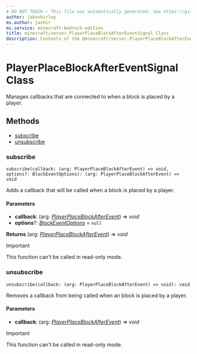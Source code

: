 ```yaml
---
# DO NOT TOUCH — This file was automatically generated. See https://github.com/mojang/minecraftapidocsgenerator to modify descriptions, examples, etc.
author: jakeshirley
ms.author: jashir
ms.service: minecraft-bedrock-edition
title: minecraft/server.PlayerPlaceBlockAfterEventSignal Class
description: Contents of the @minecraft/server.PlayerPlaceBlockAfterEventSignal class.
---
```

# PlayerPlaceBlockAfterEventSignal Class

Manages callbacks that are connected to when a block is placed by a player.

## Methods
- [subscribe](#subscribe)
- [unsubscribe](#unsubscribe)

### **subscribe**
`
subscribe(callback: (arg: PlayerPlaceBlockAfterEvent) => void, options?: BlockEventOptions): (arg: PlayerPlaceBlockAfterEvent) => void
`

Adds a callback that will be called when a block is placed by a player.

#### **Parameters**
- **callback**: (arg: [*PlayerPlaceBlockAfterEvent*](PlayerPlaceBlockAfterEvent.md)) => *void*
- **options**?: [*BlockEventOptions*](BlockEventOptions.md) = `null`

**Returns** (arg: [*PlayerPlaceBlockAfterEvent*](PlayerPlaceBlockAfterEvent.md)) => *void*

> [!IMPORTANT]
> This function can't be called in read-only mode.

### **unsubscribe**
`
unsubscribe(callback: (arg: PlayerPlaceBlockAfterEvent) => void): void
`

Removes a callback from being called when an block is placed by a player.

#### **Parameters**
- **callback**: (arg: [*PlayerPlaceBlockAfterEvent*](PlayerPlaceBlockAfterEvent.md)) => *void*

> [!IMPORTANT]
> This function can't be called in read-only mode.
